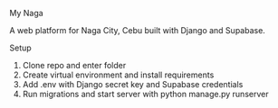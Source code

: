 My Naga

A web platform for Naga City, Cebu built with Django and Supabase.

Setup
1. Clone repo and enter folder
2. Create virtual environment and install requirements
3. Add .env with Django secret key and Supabase credentials
4. Run migrations and start server with python manage.py runserver

